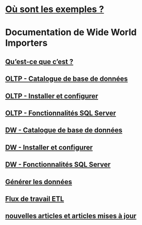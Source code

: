 # [Où sont les exemples ?](sql-samples-where-are.md)
# Documentation de Wide World Importers
## [Qu’est-ce que c’est ?](wide-world-importers-what-is.md)
## [OLTP - Catalogue de base de données](wide-world-importers-oltp-database-catalog.md)
## [OLTP - Installer et configurer](wide-world-importers-oltp-install-configure.md)
## [OLTP - Fonctionnalités SQL Server](wide-world-importers-oltp-use-of-sql-server-features.md)

## [DW - Catalogue de base de données](wide-world-importers-dw-database-catalog.md)
## [DW - Installer et configurer](wide-world-importers-dw-install-configure.md)
## [DW - Fonctionnalités SQL Server](wide-world-importers-dw-use-of-sql-server-features.md)
## [Générer les données](wide-world-importers-generate-data.md)
## [Flux de travail ETL](wide-world-importers-perform-etl.md)

## [nouvelles articles et articles mises à jour](new-updated-samples.md) 
